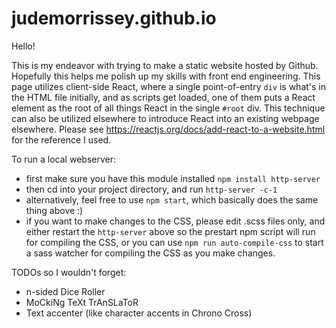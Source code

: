# judemorrissey.github.io

Hello!

This is my endeavor with trying to make a static website hosted by Github. Hopefully this helps me polish up my skills with front end engineering. This page utilizes client-side React, where a single point-of-entry `div` is what's in the HTML file initially, and as scripts get loaded, one of them puts a React element as the root of all things React in the single `#root` div. This technique can also be utilized elsewhere to introduce React into an existing webpage elsewhere. Please see https://reactjs.org/docs/add-react-to-a-website.html for the reference I used.

To run a local webserver:
- first make sure you have this module installed `npm install http-server`
- then cd into your project directory, and run `http-server -c-1`
- alternatively, feel free to use `npm start`, which basically does the same thing above :)
- if you want to make changes to the CSS, please edit .scss files only, and either restart the `http-server` above so the prestart npm script will run for compiling the CSS, or you can use `npm run auto-compile-css` to start a sass watcher for compiling the CSS as you make changes.

TODOs so I wouldn't forget:
- n-sided Dice Roller
- MoCkiNg TeXt TrAnSLaToR
- Text accenter (like character accents in Chrono Cross)
